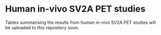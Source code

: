 # Human in-vivo SV2A PET studies

Tables summarising the results from human in-vivo SV2A PET studies will be uploaded to this repository soon.
